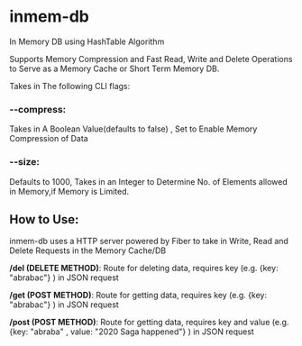 # inmem-db
In Memory DB using HashTable Algorithm

Supports Memory Compression and Fast Read, Write and Delete Operations to Serve as a Memory Cache or Short Term Memory DB.

Takes in The following CLI flags:

### --compress: 

Takes in A Boolean Value(defaults to false) , Set to Enable Memory Compression of Data

### --size: 
Defaults to 1000, Takes in an Integer to Determine No. of Elements allowed in Memory,if Memory is Limited.


## How to Use:

inmem-db uses a HTTP server powered by Fiber to take in Write, Read and Delete Requests in the Memory Cache/DB


**/del (DELETE METHOD)**: Route for deleting data, requires key (e.g. {key: "abrabac"} ) in JSON request

**/get (POST METHOD)**: Route for getting data, requires key (e.g. {key: "abrabac"} ) in JSON request

**/post (POST METHOD)**: Route for getting data, requires key and value (e.g. {key: "abraba" , value: "2020 Saga happened"} ) in JSON request
